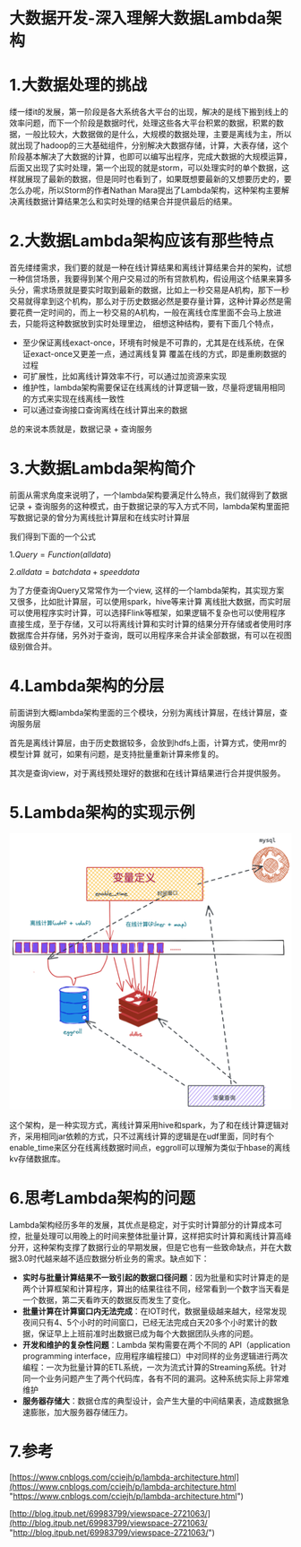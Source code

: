 # 大数据开发-深入理解大数据Lambda架构

# 1.大数据处理的挑战

缕一缕it的发展，第一阶段是各大系统各大平台的出现，解决的是线下搬到线上的效率问题，而下一个阶段是数据时代，处理这些各大平台积累的数据，积累的数据，一般比较大，大数据做的是什么，大规模的数据处理，主要是离线为主，所以就出现了hadoop的三大基础组件，分别解决大数据存储，计算，大表存储，这个阶段基本解决了大数据的计算，也即可以编写出程序，完成大数据的大规模运算，后面又出现了实时处理，第一个出现的就是storm，可以处理实时的单个数据，这样就展现了最新的数据，但是同时也看到了，如果既想要最新的又想要历史的，要怎么办呢，所以Storm的作者Nathan Mara提出了Lambda架构，这种架构主要解决离线数据计算结果怎么和实时处理的结果合并提供最后的结果。

# 2.大数据Lambda架构应该有那些特点

首先缕缕需求，我们要的就是一种在线计算结果和离线计算结果合并的架构，试想一种信贷场景，我要得到某个用户交易过的所有贷款机构，假设用这个结果来算多头分，需求场景就是要实时取到最新的数据，比如上一秒交易是A机构，那下一秒交易就得拿到这个机构，那么对于历史数据必然是要存量计算，这种计算必然是需要花费一定时间的，而上一秒交易的A机构，一般在离线仓库里面不会马上放进去，只能将这种数据放到实时处理里边， 细想这种结构，要有下面几个特点，

-   至少保证离线exact-once，环境有时候是不可靠的，尤其是在线系统，在保证exact-once又更差一点，通过离线复算 覆盖在线的方式，即是重刷数据的过程
-   可扩展性，比如离线计算效率不行，可以通过加资源来实现
-   维护性，lambda架构需要保证在线离线的计算逻辑一致，尽量将逻辑用相同的方式来实现在线离线一致性
-   可以通过查询接口查询离线在线计算出来的数据

总的来说本质就是，数据记录 + 查询服务

# 3.大数据Lambda架构简介

前面从需求角度来说明了，一个lambda架构要满足什么特点，我们就得到了数据记录 + 查询服务的这种模式，由于数据记录的写入方式不同，lambda架构里面把写数据记录的曾分为离线批计算层和在线实时计算层

我们得到下面的一个公式

$1.Query = Function(all data)$

$2.all data = batch data + speed data$

为了方便查询Query又常常作为一个view, 这样的一个lambda架构，其实现方案又很多，比如批计算层，可以使用spark，hive等来计算 离线批大数据，而实时层可以使用程序实时计算，可以选择Flink等框架，如果逻辑不复杂也可以使用程序直接生成，至于存储，又可以将离线计算和实时计算的结果分开存储或者使用时序数据库合并存储，另外对于查询，既可以用程序来合并读全部数据，有可以在视图级别做合并。

# 4.Lambda架构的分层

前面讲到大概lambda架构里面的三个模块，分别为离线计算层，在线计算层，查询服务层

首先是离线计算层，由于历史数据较多，会放到hdfs上面，计算方式，使用mr的模型计算 就可，如果有问题，是支持批量重新计算来修复的。

其次是查询view，对于离线预处理好的数据和在线计算结果进行合并提供服务。

# 5.Lambda架构的实现示例

![](image/统计系统架构_Pyx-bS_jDc.png)

这个架构，是一种实现方式，离线计算采用hive和spark，为了和在线计算逻辑对齐，采用相同jar依赖的方式，只不过离线计算的逻辑是在udf里面，同时有个enable\_time来区分在线离线数据时间点，eggroll可以理解为类似于hbase的离线kv存储数据库。

# 6.思考Lambda架构的问题

Lambda架构经历多年的发展，其优点是稳定，对于实时计算部分的计算成本可控，批量处理可以用晚上的时间来整体批量计算，这样把实时计算和离线计算高峰分开，这种架构支撑了数据行业的早期发展，但是它也有一些致命缺点，并在大数据3.0时代越来越不适应数据分析业务的需求。缺点如下：

-   **实时与批量计算结果不一致引起的数据口径问题**：因为批量和实时计算走的是两个计算框架和计算程序，算出的结果往往不同，经常看到一个数字当天看是一个数据，第二天看昨天的数据反而发生了变化。
-   **批量计算在计算窗口内无法完成**：在IOT时代，数据量级越来越大，经常发现夜间只有4、5个小时的时间窗口，已经无法完成白天20多个小时累计的数据，保证早上上班前准时出数据已成为每个大数据团队头疼的问题。
-   **开发和维护的复杂性问题**：Lambda 架构需要在两个不同的 API（application programming interface，应用程序编程接口）中对同样的业务逻辑进行两次编程：一次为批量计算的ETL系统，一次为流式计算的Streaming系统。针对同一个业务问题产生了两个代码库，各有不同的漏洞。这种系统实际上非常难维护
-   **服务器存储大**：数据仓库的典型设计，会产生大量的中间结果表，造成数据急速膨胀，加大服务器存储压力。

# 7.参考

[https://www.cnblogs.com/cciejh/p/lambda-architecture.html](https://www.cnblogs.com/cciejh/p/lambda-architecture.html "https://www.cnblogs.com/cciejh/p/lambda-architecture.html")

[http://blog.itpub.net/69983799/viewspace-2721063/](http://blog.itpub.net/69983799/viewspace-2721063/ "http://blog.itpub.net/69983799/viewspace-2721063/")
